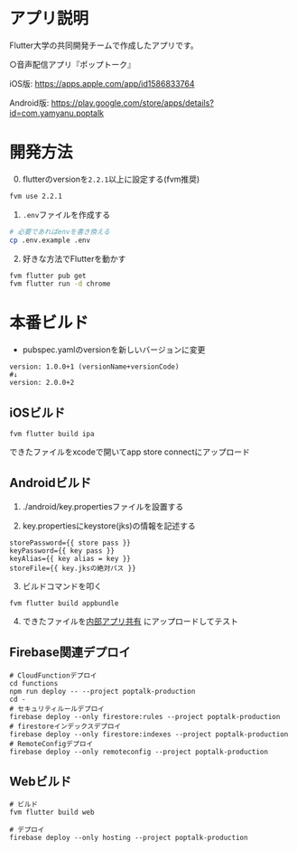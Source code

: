 # アプリ説明
Flutter大学の共同開発チームで作成したアプリです。

○音声配信アプリ『ポップトーク』

iOS版: https://apps.apple.com/app/id1586833764

Android版: https://play.google.com/store/apps/details?id=com.yamyanu.poptalk


# 開発方法

0. flutterのversionを`2.2.1`以上に設定する(fvm推奨)

```bash
fvm use 2.2.1
```

1. `.env`ファイルを作成する

```bash
# 必要であればenvを書き換える
cp .env.example .env
```

2. 好きな方法でFlutterを動かす

```bash
fvm flutter pub get
fvm flutter run -d chrome
```

# 本番ビルド

- pubspec.yamlのversionを新しいバージョンに変更

```shell
version: 1.0.0+1 (versionName+versionCode)
#↓
version: 2.0.0+2
```

## iOSビルド

```shell
fvm flutter build ipa
```

できたファイルをxcodeで開いてapp store connectにアップロード

## Androidビルド

1. ./android/key.propertiesファイルを設置する

2. key.propertiesにkeystore(jks)の情報を記述する

```
storePassword={{ store pass }}
keyPassword={{ key pass }}
keyAlias={{ key alias = key }}
storeFile={{ key.jksの絶対パス }}
```

3. ビルドコマンドを叩く

```shell
fvm flutter build appbundle
```

4. できたファイルを[内部アプリ共有](https://play.google.com/console/u/0/internal-app-sharing)
   にアップロードしてテスト

## Firebase関連デプロイ

```shell
# CloudFunctionデプロイ
cd functions
npm run deploy -- --project poptalk-production
cd -
# セキュリティルールデプロイ
firebase deploy --only firestore:rules --project poptalk-production
# firestoreインデックスデプロイ
firebase deploy --only firestore:indexes --project poptalk-production
# RemoteConfigデプロイ
firebase deploy --only remoteconfig --project poptalk-production
```

## Webビルド

```shell
# ビルド
fvm flutter build web

# デプロイ
firebase deploy --only hosting --project poptalk-production
```
